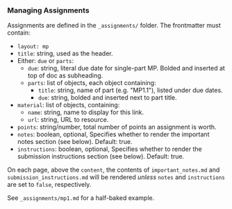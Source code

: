 ### Managing Assignments

Assignments are defined in the `_assignments/` folder. The frontmatter must contain:

- `layout: mp`
- `title`: string, used as the header.
- Either: `due` or `parts`:
  - `due`: string, literal due date for single-part MP. Bolded and inserted at top of doc as subheading.
  - `parts`: list of objects, each object containing:
    - `title`: string, name of part (e.g. "MP1.1"), listed under due dates.
    - `due`: string, bolded and inserted next to part title.
- `material`: list of objects, containing:
  - `name`: string, name to display for this link.
  - `url`: string, URL to resource.
- `points`: string/number, total number of points an assignment is worth.
- `notes`: boolean, optional, Specifies whether to render the important notes section (see below). Default: true.
- `instructions`: boolean, optional, Specifies whether to render the submission instructions section (see below). Default: true.

On each page, above the `content`, the contents of `important_notes.md` and `submission_instructions.md` will be rendered *unless* `notes` and `instructions` are set to `false`, respectively.

See `_assignments/mp1.md` for a half-baked example.
